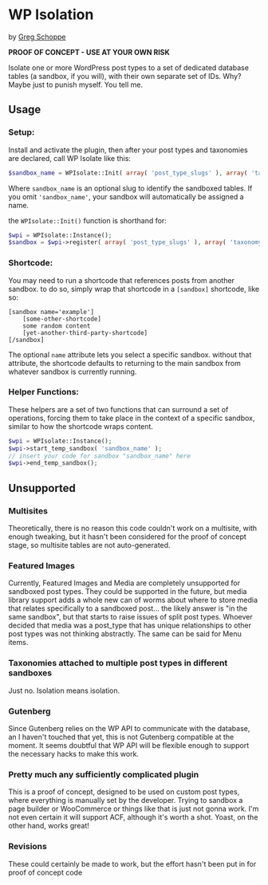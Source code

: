 # WP Isolation
by [Greg Schoppe](https://gschoppe.com)

**PROOF OF CONCEPT - USE AT YOUR OWN RISK**

Isolate one or more WordPress post types to a set of dedicated database tables (a sandbox, if you will), with their own separate set of IDs. Why? Maybe just to punish myself. You tell me.

## Usage

### Setup:
Install and activate the plugin, then after your post types and taxonomies are declared, call WP Isolate like this:

``` php
$sandbox_name = WPIsolate::Init( array( 'post_type_slugs' ), array( 'taxonomy_slugs' ), 'sandbox_name' );
```

Where `sandbox_name` is an optional slug to identify the sandboxed tables. If you omit `'sandbox_name'`, your sandbox will automatically be assigned a name.

the `WPIsolate::Init()` function is shorthand for:

``` php
$wpi = WPIsolate::Instance();
$sandbox = $wpi->register( array( 'post_type_slugs' ), array( 'taxonomy_slugs' ) );
```

### Shortcode:

You may need to run a shortcode that references posts from another sandbox. to do so, simply wrap that shortcode in a `[sandbox]` shortcode, like so:

```
[sandbox name='example']
	[some-other-shortcode]
	some random content
	[yet-another-third-party-shortcode]
[/sandbox]
```

The optional `name` attribute lets you select a specific sandbox. without that attribute, the  shortcode defaults to returning to the main sandbox from whatever sandbox is currently running.

### Helper Functions:

These helpers are a set of two functions that can surround a set of operations, forcing them to take place in the context of a specific sandbox, similar to how the shortcode wraps content.

``` php
$wpi = WPIsolate::Instance();
$wpi->start_temp_sandbox( 'sandbox_name' );
// insert your code for sandbox "sandbox_name" here
$wpi->end_temp_sandbox();

```

## Unsupported

### Multisites

Theoretically, there is no reason this code couldn't work on a multisite, with enough tweaking, but it hasn't been considered for the proof of concept stage, so multisite tables are not auto-generated.

### Featured Images

Currently, Featured Images and Media are completely unsupported for sandboxed post types. They could be supported in the future, but media library support adds a whole new can of worms about where to store media that relates specifically to a sandboxed post... the likely answer is "in the same sandbox", but that starts to raise issues of split post types. Whoever decided that media was a post_type that has unique relationships to other post types was not thinking abstractly. The same can be said for Menu items.

### Taxonomies attached to multiple post types in different sandboxes

Just no. Isolation means isolation.

### Gutenberg

Since Gutenberg relies on the WP API to communicate with the database, an I haven't touched that yet, this is not Gutenberg compatible at the moment. It seems doubtful that WP API will be flexible enough to support the necessary hacks to make this work.

### Pretty much any sufficiently complicated plugin

This is a proof of concept, designed to be used on custom post types, where everything is manually set by the developer. Trying to sandbox a page builder or WooCommerce or things like that is just not gonna work. I'm not even certain it will support ACF, although it's worth a shot. Yoast, on the other hand, works great!

### Revisions

These could certainly be made to work, but the effort hasn't been put in for proof of concept code
